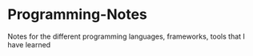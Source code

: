 # Programming-Notes
Notes for the different programming languages, frameworks, tools that I have learned
